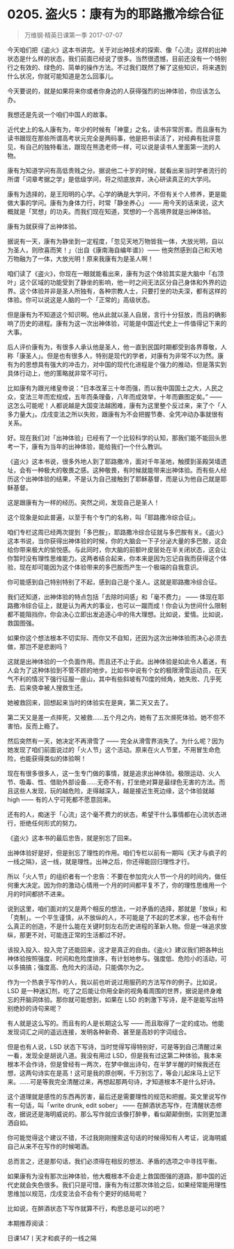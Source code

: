 # 0205. 盗火5：康有为的耶路撒冷综合征
> 万维钢·精英日课第一季
2017-07-07

今天咱们把《盗火》这本书讲完。关于对出神技术的探索、像「心流」这样的出神状态是什么样的状态，我们前面已经说了很多。当然很遗憾，目前还没有一个特别行之有效的、绿色的、简单的操作方法。不过我们既然了解了这些知识，将来遇到什么状况，你就可能知道是怎么回事儿。

今天要说的，就是如果将来你或者你身边的人获得强烈的出神体验，你应该怎么办。

我想还是先说一个咱们中国人的故事。

近代史上的名人康有为，年少的时候有「神童」之名，读书非常厉害。而且康有为读书跟现在那些所谓高考状元完全是两码事，他是把书读活了，对经典有批评意见，有自己的独特看法，跟现在熊逸老师一样，可以说是读书人里面第一流的人物。

康有为知道学问有高低贵贱之分。据说他二十岁的时候，就看出来当时学者流行的所谓「词章考据之学」是低级学问，将之彻底放弃，决心研读真正的大学问。

康有为选择的，是王阳明的心学。心学的确是大学问，不但有关个人修养，更是能做大事的学问。康有为身体力行，时常「静坐养心」 —— 用今天的话来说，这大概就是「冥想」的功夫。而我们现在知道，冥想的一个高境界就是出神体验。

康有为就获得了出神体验。

据说有一天，康有为静坐到一定程度，「忽见天地万物皆我一体，大放光明，自以为圣人，则欣喜而笑！」（出自《康南海自编年谱》）—— 他突然感到自己和天地万物融为了一体，大放光明！原来我康有为是圣人啊！

咱们读了《盗火》，你现在一眼就能看出来，康有为这个体验其实是大脑中「右顶叶」这个区域的功能受到了静坐的影响，他一时之间无法区分自己身体和外界的边界。这个体验并非是圣人所独有，各种宗教人士，只要打坐的功夫深，都有这样的体验。你可以说这是人脑的一个「正常的」高级状态。

但是康有为不知道这个知识啊。他从此就以圣人自居，言行十分狂放，而且的确影响了历史的进程。康有为这一次出神体验，可能是中国近代史上一件值得记下来的大事。

后人评价康有为，有很多人承认他是圣人，他一直到民国时期都受到各界尊敬，人称「康圣人」。但是也有很多人，特别是现代的学者，对康有为非常不以为然。康有为的思想具有强大的冲击力，对中国的现代化进程是个强力的推动，但是落实到具体行动上，他的策略就非常不可行。

比如康有为跟光绪皇帝说：“日本改革三十年而强，而以我中国国土之大，人民之众，变法三年而宏规成，五年而条理备，八年而成效举，十年而霸图定矣。” —— 这怎么可能呢！人都说越是大国变法越困难，康有为这里整个反过来，来了个「人多力量大」。戊戌变法之所以失败，跟康有为不会把握节奏、全凭冲动办事就很有关系。

好。现在我们对「出神体验」已经有了一个比较科学的认知，那我们能不能回头思考一下，康有为当年的出神体验，能给我们一个什么教训。

《盗火》这本书说，很多外地人到了耶路撒冷，面对千年圣地，触摸到圣殿哭墙遗址，会有一种极大的敬畏之感。这种敬畏，有时候就能带来出神体验。而有些人经历这个出神体验的结果，不是认为自己接触到了耶稣基督，而是认为他自己就是耶稣基督。

这是跟康有为一样的经历。突然之间，发现自己是圣人！

这个现象是如此普遍，以至于有个专门的名称，叫「耶路撒冷综合征」。

咱们专栏这周已经两次提到「多巴胺」，耶路撒冷综合征就与多巴胺有关。《盗火》这本书说，当你获得出神体验的时候，你的大脑会一下子分泌大量的多巴胺，这会给你带来极大的愉悦感。与此同时，你大脑的前额叶皮层处在半关闭状态，这会让你暂时没有理性思维能力。这两者结合起来，你本来是因为忘记自我而获得这个体验，现在却可能因为这个体验带来的多巴胺而产生一个极端的自我意识。

你可能感到自己特别特别了不起，感到自己是个圣人。这就是耶路撒冷综合征。

我们还知道，出神体验的特点包括「去除时间感」和「毫不费力」 —— 体现在耶路撒冷综合征上，就是认为再大的事业，也可以一蹴而成！你会认为世间什么限制都不能阻挡你，你会决心立即出发追逐心中的伟大理想。比如说，爱情。比如说，救国图强。

如果你这个想法根本不切实际、而你又不自知，还因为这次出神体验而决心必须去做，那岂不是悲剧吗？

这就是出神体验的一个负面作用。而且还不止于此。出神体验是如此令人着迷，有人会为了这种体验到不管不顾的地步。比如书中说有个女的极限滑雪运动员，在天气不利的情况下强行征服一座山，其中有些斜坡有70度的倾角，她失败、几乎死去、后来侥幸被人搜救生还。

她被救回来，回想起来当时的体验实在是爽，第二天又去了。

第二天又是差一点摔死，又被救……五个月之内，她有了五次濒死体验。她不但不害怕，反而上瘾了。

然后突然有一天，她决定不再滑雪了 —— 完全从滑雪界消失了。为什么呢？因为她发现了咱们前面说过的「火人节」这个活动。原来在火人节里，不用冒生命危险，也能获得类似的体验啊！

现在有很多很多人，这一生专门做的事情，就是追求出神体验。极限运动、火人节、吸毒、性、借助外部设备……无奇不有，打坐绝对算是最绿色无害的方法。而且这些人发现，玩的越危险，走得越深入，越是接近生死边缘，这个体验就越 high —— 有的人宁可死都不愿意回来。

还有的人，痴迷于「心流」这个毫不费力的状态，希望干什么事情都在心流状态进行，拒绝任何形式的努力。

《盗火》这本书的最后忠告，就是别忘了回来。

出神体验好是好，但是别忘了理性的作用。咱们专栏以前有一期叫《天才与疯子的一线之隔》，这一线，就是理性。出神之后，你还得能回归理性才行。

所以「火人节」的组织者有一个忠告：不要在参加完火人节一个月的时间内，做任何重大决定。因为你的激动心情用一个月的时间都平复不了，你的理性思维用一个月的时间都挤不进来。

说到这里，咱们面对的又是两个相反的想法，一对矛盾的选择，那就是「放纵」和「克制」。一个平生谨慎，从不放纵的人，不可能是了不起的艺术家，也不会有什么真正的创造，不是什么能在关键时刻左右历史进程的革新人物。但是一味追求放纵，那更不对，可能连正常的生活都过不好。

该投入投入、投入完了还能回来，这才是真正的自由。《盗火》建议我们把各种出神体验按照强度、时间和危险度排序，有计划地参与。强度低、危险小的活动，可以多搞搞；强度高、危险大的活动，只能偶尔为之。

作为一个热衷于写作的人，我以前也听说过用服药的方法写作的例子。比如说，LSD 是一种迷幻剂，吃了之后能让你用全新的视角看周围的世界，据说是终身难忘的开脑洞体验。那你就可能想到，如果在 LSD 的刺激下写诗，是不是能写出特别绝妙的诗句来呢？

有人就是这么写的。而且有的人是长期这么写 —— 而且取得了一定的成功。他能发现词汇之间的遥远连接，发明各种新奇、甚至是高妙的字词组合。

但是也有人说，LSD 状态下写诗，当时觉得写得特别好，可是等到自己清醒过来一看，发现全是胡说八道。我没有用过 LSD，但是我有过这第二种体验。我本来根本不会作诗，但是曾经有一两次，在梦中做出诗句，在半梦半醒的时候我还在想，这两句诗实在是高！这可是我的原创啊，千万别忘了，等会儿起床马上记下来。……可是等我完全清醒过来，再想起那两句诗，才知道根本不是什么好诗。

这个道理就是感性的东西再厉害，最后还是需要理性的规范和把握。英文里说写作有一句话，叫「write drunk, edit sober」 —— 在醉酒状态写作，在清醒状态修改，据说还是海明威说的。那么写作就应该像打醉拳，看似颠颠倒倒，实则更加潇洒自如。

你可能觉得这个建议不错，不过我刚刚搜索这句话的时候得知有人考证，说海明威自己从来不在写作的时候喝酒。

总而言之，还是那句话，我们必须得在相反的想法、矛盾的选项之中寻找平衡。

如果康有为没有那次出神体验，他大概根本不会走上救国图强的道路，那中国的近代史就会失色很多。我们只是可惜，康有为有过那次体验之后，如果经常能用理性思维加以规范，戊戌变法会不会有个更好的结局呢？

比如说，在醉酒状态下写作就算不行，构思总是可以的吧？ 

本期推荐阅读：

日课147丨天才和疯子的一线之隔
